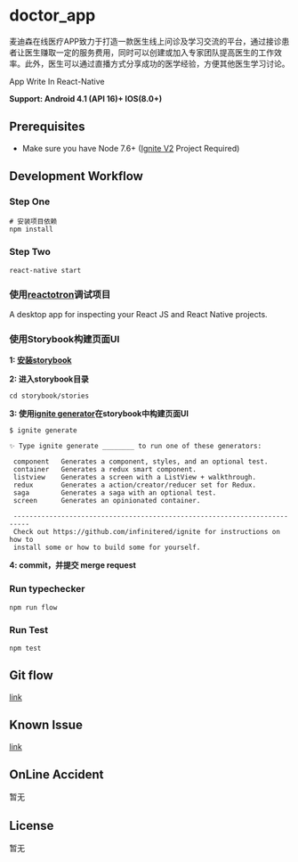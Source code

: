 # doctor_app

麦迪森在线医疗APP致力于打造一款医生线上问诊及学习交流的平台，通过接诊患者让医生赚取一定的服务费用，同时可以创建或加入专家团队提高医生的工作效率。此外，医生可以通过直播方式分享成功的医学经验，方便其他医生学习讨论。

App Write In React-Native

**Support: Android 4.1 (API 16)+   IOS(8.0+)**

## Prerequisites

* Make sure you have Node 7.6+ ([Ignite V2](https://github.com/infinitered/ignite) Project Required)

## Development Workflow

### Step One

```
# 安装项目依赖
npm install
```
### Step Two

```
react-native start
```

### 使用[reactotron](https://github.com/infinitered/reactotron)调试项目

A desktop app for inspecting your React JS and React Native projects.

### 使用Storybook构建页面UI

**1: [安装storybook](https://github.com/storybooks/react-native-storybook)**

**2: 进入storybook目录**

`cd storybook/stories`

**3: 使用[ignite generator](http://git.mdslife.com/chen.yang/ignite-ir-boilerplate-2016)在storybook中构建页面UI**

```
$ ignite generate

✨ Type ignite generate ________ to run one of these generators:

 component   Generates a component, styles, and an optional test.     
 container   Generates a redux smart component.                       
 listview    Generates a screen with a ListView + walkthrough.        
 redux       Generates a action/creator/reducer set for Redux.        
 saga        Generates a saga with an optional test.                  
 screen      Generates an opinionated container.                      

 --------------------------------------------------------------------------
 Check out https://github.com/infinitered/ignite for instructions on how to
 install some or how to build some for yourself.
```

**4: commit，并提交 merge request**

### Run typechecker

```
npm run flow
```

### Run Test

```
npm test
```

## Git flow
[link](http://git.scnc-sh.com/chen.yang/rndoctor/wikis/git-flow)

## Known Issue
[link](http://git.scnc-sh.com/chen.yang/rndoctor/issues)

## OnLine Accident
暂无

## License
暂无
